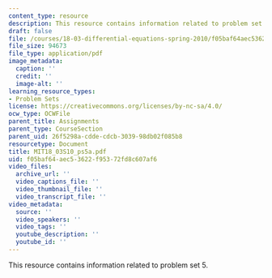 ```yaml
---
content_type: resource
description: This resource contains information related to problem set 5.
draft: false
file: /courses/18-03-differential-equations-spring-2010/f05baf64aec53622f95372fd8c607af6_MIT18_03S10_ps5a.pdf
file_size: 94673
file_type: application/pdf
image_metadata:
  caption: ''
  credit: ''
  image-alt: ''
learning_resource_types:
- Problem Sets
license: https://creativecommons.org/licenses/by-nc-sa/4.0/
ocw_type: OCWFile
parent_title: Assignments
parent_type: CourseSection
parent_uid: 26f5298a-cdde-cdcb-3039-98db02f085b8
resourcetype: Document
title: MIT18_03S10_ps5a.pdf
uid: f05baf64-aec5-3622-f953-72fd8c607af6
video_files:
  archive_url: ''
  video_captions_file: ''
  video_thumbnail_file: ''
  video_transcript_file: ''
video_metadata:
  source: ''
  video_speakers: ''
  video_tags: ''
  youtube_description: ''
  youtube_id: ''
---
```

This resource contains information related to problem set 5.